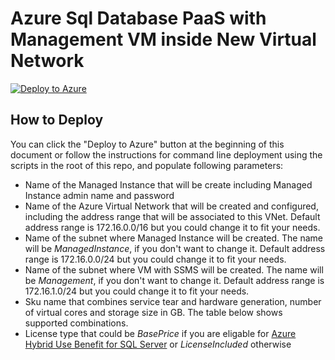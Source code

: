 # Azure Sql Database PaaS with Management VM inside New Virtual Network

[![Deploy to Azure](https://azuredeploy.net/deploybutton.png)](https://azuredeploy.net)


## How to Deploy

You can click the "Deploy to Azure" button at the beginning of this document or follow the instructions for command line deployment using the scripts in the root of this repo, and populate following parameters:
 - Name of the Managed Instance that will be create including Managed Instance admin name and password
 - Name of the Azure Virtual Network that will be created and configured, including the address range that will be associated to this VNet. Default address range is 172.16.0.0/16 but you could change it to fit your needs.
 - Name of the subnet where Managed Instance will be created. The name will be _ManagedInstance_, if you don't want to change it. Default address range is 172.16.0.0/24 but you could change it to fit your needs.
 - Name of the subnet where VM with SSMS will be created. The name will be _Management_, if you don't want to change it. Default address range is 172.16.1.0/24 but you could change it to fit your needs.
 - Sku name that combines service tear and hardware generation, number of virtual cores and storage size in GB. The table below shows supported combinations.
 - License type that could be _BasePrice_ if you are eligable for [Azure Hybrid Use Benefit for SQL Server](https://azure.microsoft.com/en-us/pricing/hybrid-benefit/) or _LicenseIncluded_ otherwise

